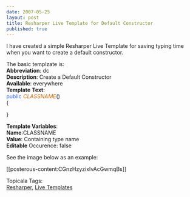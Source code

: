 ```yaml
---
date: 2007-05-25
layout: post
title: Resharper Live Template for Default Constructor
published: true
---
```

I have created a simple Resharper Live Template for saving typing time when you want to create a default constructor.<p />The basic templzate is:<br /><strong>Abbreviation</strong>: dc<br /><strong>Description</strong>: Create a Default Constructor<br /><strong>Available</strong>: everywhere<br /><strong>Template</strong> <strong>Text</strong>:<br /><span style="color: #3366ff;">public</span> <span style="color: #cc6600;">$CLASSNAME$</span>()<br />{<p />}<p /><strong>Template Variables</strong>:<br /><strong>Name</strong>:CLASSNAME<br /><strong>Value</strong>: Containing type name<br /><strong>Editable</strong> Occurence: false<p />See the image below as an example:<p />[[posterous-content:CGnzHzyzixIvAcGwmqBs]]<p />Topicala Tags:<br /><a href="http://www.topicala.com/tag/Resharper">Resharper</a>, <a href="http://www.topicala.com/tag/Live%20Templates">Live Templates</a><div class="blogger-post-footer"><img class="posterous_download_image" src="https://blogger.googleusercontent.com/tracker/8109338-2184669310370624230?l=www.kinlan.co.uk%2Findex.html" height="1" alt="" width="1" /></div>

